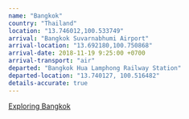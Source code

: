 ```yaml
---
name: "Bangkok"
country: "Thailand"
location: "13.746012,100.533749"
arrival: "Bangkok Suvarnabhumi Airport"
arrival-location: "13.692180,100.750868"
arrival-date: 2018-11-19 9:25:00 +0700
arrival-transport: "air"
departed: "Bangkok Hua Lamphong Railway Station"
departed-location: "13.740127, 100.516482"
details-accurate: true
---
```

[Exploring Bangkok](/exploring-bangkok/)
